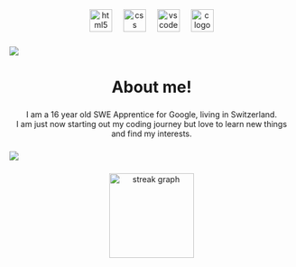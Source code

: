 <div align="center">
  <img src="https://cdn.jsdelivr.net/gh/devicons/devicon/icons/html5/html5-original.svg" height="40" alt="html5 logo"  />
  <img width="12" />
  <img src="https://cdn.jsdelivr.net/gh/devicons/devicon/icons/css3/css3-original.svg" height="40" alt="css logo"  />
  <img width="12" />
  <img src="https://cdn.jsdelivr.net/gh/devicons/devicon/icons/vscode/vscode-original.svg" height="40" alt="vscode logo"  />
  <img width="12" />
  <img src="https://skillicons.dev/icons?i=c" height="40" alt="c logo"  />
</div>

###

<div>
  <img style="100%" src="https://capsule-render.vercel.app/api?type=soft&height=50&section=header&reversal=false&fontSize=70&fontAlign=50&fontAlignY=50&stroke=-&animation=twinkling&descSize=20&descAlign=50&descAlignY=50&textBg=false&color=gradient"  />
</div>

###

<h1 align="center">About me!</h1>

###

<p align="center">I am a 16 year old SWE Apprentice for Google, living in Switzerland.<br>I am just now starting out my coding journey but love to learn new things and find my interests.</p>

###

<div>
  <img style="100%" src="https://capsule-render.vercel.app/api?type=soft&height=50&section=header&reversal=false&fontSize=70&fontAlign=50&fontAlignY=50&stroke=-&descSize=20&descAlign=50&descAlignY=50&color=gradient"  />
</div>

###

<div align="center">
  <img src="https://streak-stats.demolab.com?user=ny-noe-e&locale=en&mode=daily&theme=dracula&hide_border=false&border_radius=5&order=3" height="150" alt="streak graph"  />
</div>

###
